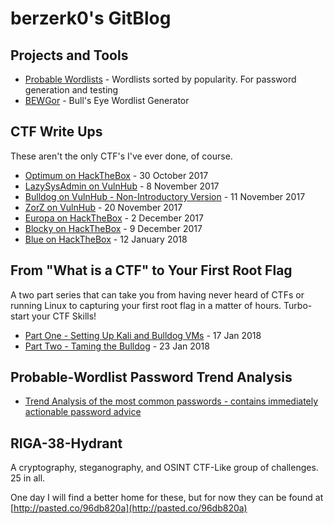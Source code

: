 # berzerk0's GitBlog


## Projects and Tools

* [Probable Wordlists](https://github.com/berzerk0/Probable-Wordlists) - Wordlists sorted by popularity. For password generation and testing
* [BEWGor](https://github.com/berzerk0/BEWGor) - Bull's Eye Wordlist Generator



## CTF Write Ups

These aren't the only CTF's I've ever done, of course.


* [Optimum on HackTheBox](CTFWRITE-Optimum-HTB.md) - 30 October 2017
* [LazySysAdmin on VulnHub](CTFWRITE-LazySysAdminAtVulnHub.md) - 8  November 2017
* [Bulldog on VulnHub - Non-Introductory Version](CTFWRITE-BulldogAtVulnhub.md) - 11 November 2017
* [ZorZ on VulnHub](CTFWRITE-ZorZVulnhub.md) - 20 November 2017
* [Europa on HackTheBox](CTFWRITE-Europa-HTB.md) - 2 December 2017
* [Blocky on HackTheBox](CTFWRITE-Blocky-HTB.md) - 9 December 2017
* [Blue on HackTheBox](CTFWRITE-Blue-HTB.md) - 12 January 2018


## From "What is a CTF" to Your First Root Flag

A two part series that can take you from having never heard of CTFs or running Linux to capturing your first root flag in a matter of hours. Turbo-start your CTF Skills!

* [Part One - Setting Up Kali and Bulldog VMs](FirstCTF_1of2_InfoAndSetup.md) - 17 Jan 2018
* [Part Two - Taming the Bulldog](FirstCTF_2of2_TamingTheBulldog.md) - 23 Jan 2018



## Probable-Wordlist Password Trend Analysis

* [Trend Analysis of the most common passwords - contains immediately actionable password advice](Trend-Analysis.md) 


## RIGA-38-Hydrant

A cryptography, steganography, and OSINT CTF-Like group of challenges. 25 in all.


One day I will find a better home for these, but for now they can be found at [http://pasted.co/96db820a](http://pasted.co/96db820a)



